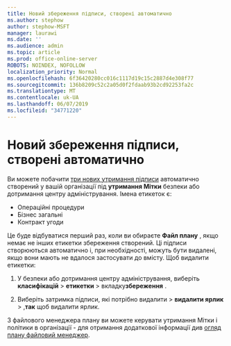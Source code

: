 ```yaml
---
title: Новий збереження підписи, створені автоматично
ms.author: stephow
author: stephow-MSFT
manager: laurawi
ms.date: ''
ms.audience: admin
ms.topic: article
ms.prod: office-online-server
ROBOTS: NOINDEX, NOFOLLOW
localization_priority: Normal
ms.openlocfilehash: 6f36420280cc016c1117d19c15c2887d4e308f77
ms.sourcegitcommit: 136b8209c52c2a05d0f2fdaab93b2cd92253fa2c
ms.translationtype: MT
ms.contentlocale: uk-UA
ms.lasthandoff: 06/07/2019
ms.locfileid: "34771220"
---
```

# <a name="new-retention-labels-created-automatically"></a>Новий збереження підписи, створені автоматично

Ви можете побачити [три нових утримання підписи](https://docs.microsoft.com/office365/securitycompliance/file-plan-manager#default-retention-labels-and-label-policy) автоматично створений у вашій організації під **утримання Мітки** безпеки або дотримання центру адміністрування. Імена етикеток є:

- Операційні процедури
- Бізнес загальні
- Контракт угоди

Це буде відбуватися перший раз, коли ви обираєте **Файл плану** , якщо немає не інших етикетки збереження створений. Ці підписи створюються автоматично і, при необхідності, можуть бути видалені, якщо вони мають не вдалося застосувати до вмісту. Щоб видалити етикетки:

1. У безпеки або дотримання центру адміністрування, виберіть **класифікацій** > **етикетки** > вкладку**збереження** .

1. Виберіть затримка підписи, які потрібно видалити > **видалити ярлик** > ,**так** щоб видалити ярлик.

З файлового менеджера плану ви можете керувати утримання Мітки і політики в організації - для отримання додаткової інформації див [огляд плану файловий менеджер](https://docs.microsoft.com/office365/securitycompliance/file-plan-manager).